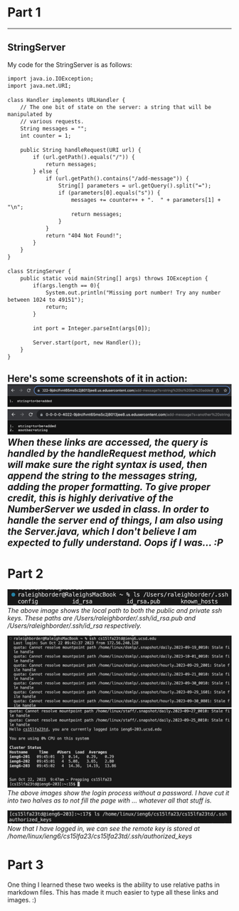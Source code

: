 # Part 1
---
## StringServer
My code for the StringServer is as follows:
```
import java.io.IOException;
import java.net.URI;

class Handler implements URLHandler {
    // The one bit of state on the server: a string that will be manipulated by
    // various requests.
    String messages = "";
    int counter = 1;

    public String handleRequest(URI url) {
        if (url.getPath().equals("/")) {
            return messages;
        } else {
            if (url.getPath().contains("/add-message")) {
                String[] parameters = url.getQuery().split("=");
                if (parameters[0].equals("s")) {
                    messages += counter++ + ".  " + parameters[1] + "\n";
                    return messages;
                }
            }
            return "404 Not Found!";
        }
    }
}

class StringServer {
    public static void main(String[] args) throws IOException {
        if(args.length == 0){
            System.out.println("Missing port number! Try any number between 1024 to 49151");
            return;
        }

        int port = Integer.parseInt(args[0]);

        Server.start(port, new Handler());
    }
}
```
Here's some screenshots of it in action:
![use 1](./lab-2-imgs/first-string.png)
![use 2](./lab-2-imgs/second-string.png)
_When these links are accessed, the query is handled by the handleRequest method, which will make sure the right syntax is used, then append the string to the messages string, adding the proper formatting.  To give proper credit, this is highly derivative of the NumberServer we usded in class.  In order to handle the server end of things, I am also using the Server.java, which I don't believe I am expected to fully understand.  Oops if I was... :P_
---
# Part 2
![local ssh key](./lab-2-imgs/SSH-local.png)
_The above image shows the local path to both the public and private ssh keys.  These paths are /Users/raleighborder/.ssh/id_rsa.pub and /Users/raleighborder/.ssh/id_rsa respectively._

![login pt 1](./lab-2-imgs/SSH-login.png)
![login pt 2](./lab-2-imgs/SSH-login-2.png)
_The above images show the login process without a password.  I have cut it into two halves as to not fill the page with ... whatever all that stuff is._

![remote ssh key](./lab-2-imgs/SSH-remote.png)
_Now that I have logged in, we can see the remote key is stored at /home/linux/ieng6/cs15lfa23/cs15lfa23td/.ssh/authorized_keys_
# Part 3
One thing I learned these two weeks is the ability to use relative paths in markdown files.  This has made it much easier to type all these links and images.  :)
